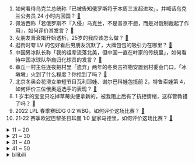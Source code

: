 1. 如何看待乌克兰总统称「已被告知俄罗斯将于本周三发起进攻」，并喊话乌克兰公务员 24 小时内回国？ [:link:](https://www.zhihu.com/question/516678038)
2. 佩洛西称「若俄罗斯不『入侵』乌克兰，不是普京不想，而是对俄制裁起了作用」，如何评价其发言？ [:link:](https://www.zhihu.com/question/516729243)
3. 女朋友肾衰竭开始透析，25岁的我应该怎么做？ [:link:](https://www.zhihu.com/question/338191515)
4. 逛街时夸 LV 的包好看后男朋友沉默了，大牌包包的吸引力在哪里？ [:link:](https://www.zhihu.com/question/515251019)
5. 中国男冰队长称「我的祖辈流落北美，但中国一直在叶家的传统里」，如何看待中国冰球队华裔归化球员的发言？ [:link:](https://www.zhihu.com/question/516448383)
6. 章丘一村主任连夜把村里「遗弃」两年的冬奥吉祥物安置到村委会门口，「冰墩墩」火到了什么程度？你抢到了吗？ [:link:](https://www.zhihu.com/question/515797710)
7. 北京冬奥会花滑女单短节目瓦利耶娃、谢尔巴科娃包揽前 2，特鲁索娃第 4，如何评价三位俄奥运选手的表现？ [:link:](https://www.zhihu.com/question/516775441)
8. 1 岁半的宝宝只吃掉草莓尖便拿新的，被我阻止后有了抗拒情绪，这样管教错了吗？ [:link:](https://www.zhihu.com/question/516501802)
9. 2022 LPL 春季赛EDG 0:2 WBG，如何评价这场比赛？ [:link:](https://www.zhihu.com/question/516743003)
10. 21-22 赛季欧冠巴黎圣日耳曼 1:0 皇家马德里，如何评价这场比赛？ [:link:](https://www.zhihu.com/question/516829810)
<details>
<summary>11 ~ 20</summary>

11. 2 月 15 日广州新增 2 例新冠轻型病例，系外地来穗人员，目前情况如何？ [:link:](https://www.zhihu.com/question/516716458)
12. 普通人购买苹果手机，算是超出实际需求吗？ [:link:](https://www.zhihu.com/question/515851333)
13. 如何看待《明日方舟》日服特供蓝毒情人节影像，国服特供贺图？ [:link:](https://www.zhihu.com/question/516679597)
14. 七国集团财长发表声明称，准备集体对俄罗斯实施经济和金融制裁，将带来哪些影响？ [:link:](https://www.zhihu.com/question/516570258)
15. 跟男朋友在一起十年最近感觉对他没感觉了，没有任何激情怎么办? [:link:](https://www.zhihu.com/question/501175232)
16. 为什么除了 iPhone 没有厂商会出 1TB 容量的手机？ [:link:](https://www.zhihu.com/question/515211375)
17. 送了喜欢的妹子王者瑶的情人节限定皮肤，被要求接受一个等价的皮肤回礼，我是不是应该知趣一点赶紧退出? [:link:](https://www.zhihu.com/question/516088231)
18. 中国女孩正在抛弃高跟鞋吗？ [:link:](https://www.zhihu.com/question/514462142)
19. 毕业后打算考研在家呆了半年，现出来找工作，HR 问半年在家干什么？照实回 HR 会不给面试机会吗？ [:link:](https://www.zhihu.com/question/509169478)
20. 老祖宗有俗话说：慈不掌兵，情不立事，义不理财，善不为官。从职场管理者应该「不慈」、「不善」才行得通? [:link:](https://www.zhihu.com/question/516282208)
</details>
<details>
<summary>21 ~ 30</summary>

21. 本科毕业工作加班到手四五千，和没学历在厂里工作也能挣七八千，请问我读大学的意义是什么? [:link:](https://www.zhihu.com/question/516597342)
22. 如何看待一女子穿和服在洱海拍照被骂「滚出大理」，官方回应称没有规定不能拍照？景点服装自由该怎样界定？ [:link:](https://www.zhihu.com/question/516711503)
23. 电影《扬名立万》结尾报童说越南两船相撞，失踪一百多人，是不是表明主角一行人全死了？ [:link:](https://www.zhihu.com/question/498244439)
24. 为什么华为手机自研 CPU 成本那么高，也不选择卖给友商？ [:link:](https://www.zhihu.com/question/503082435)
25. 如何看待第二轮双一流江西除南昌大学外再无突破，如何破局？ [:link:](https://www.zhihu.com/question/516509138)
26. 北京冬奥会中国代表团已经夺得 6 金，金牌奖牌数均创历史新高，如何评价中国冬奥健儿的表现？ [:link:](https://www.zhihu.com/question/516697969)
27. 如何看待 2021 年世萌（国际最萌大会）投票伊蕾娜战胜御坂美琴夺得冠军？ [:link:](https://www.zhihu.com/question/516208765)
28. 如何看待《艾尔登法环》在 steam 商店页面上发布最低配置为 1060，接着在数小时内删除？ [:link:](https://www.zhihu.com/question/516136214)
29. 喜欢TA要不要告诉TA? [:link:](https://www.zhihu.com/question/515607220)
30. 没有会计经验，怎样去面试会计工作？ [:link:](https://www.zhihu.com/question/20473577)
</details>
<details>
<summary>31 ~ 40</summary>

31. 普通家庭结婚有没有必要买金项链和金戒指？ [:link:](https://www.zhihu.com/question/516234192)
32. 考到一个不好的高中还有希望吗? [:link:](https://www.zhihu.com/question/516487072)
33. 怎么忘记一个你爱了很久很遗憾的人? [:link:](https://www.zhihu.com/question/516510609)
34. 为什么面包店做出来的面包那么香，而自己用面包机做的就不香呢？ [:link:](https://www.zhihu.com/question/327101349)
35. 有没有舍不得换掉的全面屏手机壁纸？ [:link:](https://www.zhihu.com/question/420662927)
36. 《教父》中，如果桑尼没死，麦克日后会杀了他吗？ [:link:](https://www.zhihu.com/question/31111348)
37. 一辈子不结婚会被人嫌弃吗？ [:link:](https://www.zhihu.com/question/516052242)
38. 在重高的重点班差不多垫底怎么办？ [:link:](https://www.zhihu.com/question/516515088)
39. 有什么适合二十岁左右女生用的水乳吗？ [:link:](https://www.zhihu.com/question/412116467)
40. 电影《十年一品温如言》有哪些槽点？ [:link:](https://www.zhihu.com/question/516548327)
</details>
<details>
<summary>41 ~ 50</summary>

41. 女生上班往返路程 60 公里适合买新能源还是油车？ [:link:](https://www.zhihu.com/question/516589713)
42. 职场被同事歧视，该不该辞职？ [:link:](https://www.zhihu.com/question/513300649)
43. 洗碗机 2、3 千甚至上万的价格真的不是智商税吗？ [:link:](https://www.zhihu.com/question/514568105)
44. 什么样的人在设计院算是废掉了？ [:link:](https://www.zhihu.com/question/509829189)
45. 2022 年你打算去哪里旅游？有哪些推荐的城市？ [:link:](https://www.zhihu.com/question/516119422)
46. 如何评价《原神》新角色演示 -「八重神子：仙狐宫司异闻录」? [:link:](https://www.zhihu.com/question/516685216)
47. 一个人穷的时候最应该做什么事？ [:link:](https://www.zhihu.com/question/459259055)
48. 冰墩墩雪容融如此受欢迎，它们的形象背后有哪些民俗文化值得给孩子科普？ [:link:](https://www.zhihu.com/question/515140197)
49. 上大学后还像上高中时那样努力会怎么样？ [:link:](https://www.zhihu.com/question/516588003)
50. 学习好的孩子都有什么特质？ [:link:](https://www.zhihu.com/question/313298276)
</details><details>
<summary>bilibili</summary>

1. 2021年的总结 1000个星星小人画完拉 [:link:](//www.bilibili.com/video/BV1eS4y1G7ig)
2. 《原神》角色演示-「八重神子：仙狐宫司异闻录」 [:link:](//www.bilibili.com/video/BV1M341177YQ)
3. 哥又给大家整了首翻唱 [:link:](//www.bilibili.com/video/BV12L4y1s7QQ)
4. 【warma】300万关注啦！来纪念一下吧【沃玛的生活/第七期】 [:link:](//www.bilibili.com/video/BV1LR4y177om)
5. 《崩坏3》概念动画短片「冬之记忆」 [:link:](//www.bilibili.com/video/BV1QP4y1c7K5)
6. 想不明白，整这么逼真的玩具干啥 [:link:](//www.bilibili.com/video/BV1sL411K7mY)
7. 脸都不要了！2021年度动画打脸大总结！【泛式】 [:link:](//www.bilibili.com/video/BV1oa411k71r)
8. 千万不要自己帮孩子剪头发 [:link:](//www.bilibili.com/video/BV1db4y1x76t)
9. 梅须逊雪三分白，雪却输梅一段香。 [:link:](//www.bilibili.com/video/BV1GS4y1V7Xu)
10. 当一只鸭子不再内八 [:link:](//www.bilibili.com/video/BV1dR4y157mN)
<details>
<summary>11 ~ 20</summary>

11. 这DJ能处，有歌他真放！ [:link:](//www.bilibili.com/video/BV1cb4y1475X)
12. 【真诚向】以此20秒感恩2021的挫折和痛苦 [:link:](//www.bilibili.com/video/BV1wT4y1X7wf)
13. ⚡️双 屑 合 璧 •᷅ࡇ•᷄ 天 下 无 敌⚡️ [:link:](//www.bilibili.com/video/BV14b4y147yS)
14. 麻瓜不可见，巫师来相聚【哈利波特魔法觉醒新春会】 [:link:](//www.bilibili.com/video/BV16Z4y1o7y2)
15. 这就是弱国的悲哀，他们直接收拾桌子走了，此时更知铸剑人的伟大 [:link:](//www.bilibili.com/video/BV1FP4y1w7J6)
16. 「亚特兰蒂斯」 青 春 版  ！！？ [:link:](//www.bilibili.com/video/BV1Tr4y1a7GG)
17. 【野生人类图鉴】拜托，当个废柴超酷的好吗 [:link:](//www.bilibili.com/video/BV1xL411K7yt)
18. 如果你爸是驾校教练，千万不要让他去开家长会 [:link:](//www.bilibili.com/video/BV1pL411K79r)
19. 什么？！今年最好看的电影出现了？ [:link:](//www.bilibili.com/video/BV1jS4y1r7K1)
20. 这就是榜样的力量！ [:link:](//www.bilibili.com/video/BV1xP4y1P7jA)
</details>
<details>
<summary>21 ~ 30</summary>

21. 当班级有重名的同学时 [:link:](//www.bilibili.com/video/BV1NF411n7Pb)
22. 《明日方舟》EP - Spark for Dream [:link:](//www.bilibili.com/video/BV12a411k7os)
23. 上帝知道我破产了 [:link:](//www.bilibili.com/video/BV1Ji4y1f7zW)
24. 卧槽！我现在相信董子健说的是真的了！ [:link:](//www.bilibili.com/video/BV1Ha411y7AW)
25. 印度神牛的日常生活是怎样的。 [:link:](//www.bilibili.com/video/BV195411o7jc)
26. 《中 二 少 年 杀 鬼 记 ！》 [:link:](//www.bilibili.com/video/BV1vL4y1s7qY)
27. 我觉得老妈很公平 [:link:](//www.bilibili.com/video/BV1Fr4y1a7te)
28. 卧槽，我当时真的以为爸妈在吹牛！！！ [:link:](//www.bilibili.com/video/BV1o5411d7ze)
29. 15岁的表妹 vs 20岁的我 [:link:](//www.bilibili.com/video/BV1jF411n7GU)
30. 都2022年了，还在玩这个梗 [:link:](//www.bilibili.com/video/BV1DF411J7Wo)
</details>
<details>
<summary>31 ~ 40</summary>

31. 【川普】你是我的宝贝，深情献唱Shape Of You【演奏鬼才Ziikos】 [:link:](//www.bilibili.com/video/BV1xS4y1G751)
32. 我去！初音未来 [:link:](//www.bilibili.com/video/BV1yu41197qg)
33. 【原神】钟离大人这么做，一定是有什么........ [:link:](//www.bilibili.com/video/BV1HF411n7vq)
34. 课 堂 请 勿 对 对 子【第二季】5.0 ！！！ [:link:](//www.bilibili.com/video/BV1JP4y1P76Q)
35. 【STN快报第六季20】我这夜店，一去就是一辈子！ [:link:](//www.bilibili.com/video/BV1rm4y1d7SS)
36. 《青莲兰陵》你可以永远相信边路闪现兰陵王！！！ [:link:](//www.bilibili.com/video/BV1cm4y1o7BR)
37. 当了8年搞笑up主，今天讲讲我的故事 [:link:](//www.bilibili.com/video/BV1sS4y1r7id)
38. 外国网友：为什么这样他都不笑？ [:link:](//www.bilibili.com/video/BV1yr4y1h7CV)
39. 导演请问笨蛋美人怎么演？导演：你收敛点就行！ [:link:](//www.bilibili.com/video/BV1xm4y1Z76b)
40. 法国运动员坚持汉字签名，每一笔都在意料之外！网友：一开始我以为他叫“π” [:link:](//www.bilibili.com/video/BV1f3411j7XL)
</details>
<details>
<summary>41 ~ 50</summary>

41. 牛 骨 天 花 板 [:link:](//www.bilibili.com/video/BV1oF41177ui)
42. 居然是反转剧情？女孩和冰墩墩合照的时候...... [:link:](//www.bilibili.com/video/BV1wF411n7SK)
43. 很想念很感谢有你的四年，再见已不知何时 [:link:](//www.bilibili.com/video/BV1eu411977t)
44. 背叛妻子、家暴儿子——“好父亲”傅雷和他的《傅雷家书》 [:link:](//www.bilibili.com/video/BV1HP4y1w79A)
45. 吉克·耶志毅 劝艾伦不要地鸣 珍贵影像 [:link:](//www.bilibili.com/video/BV1HR4y177Rx)
46. 高中生，看完就有力气卷了 [:link:](//www.bilibili.com/video/BV14P4y1w7uQ)
47. 08奥运会真的常看常新！中国人的浪漫永远藏在细节里！ [:link:](//www.bilibili.com/video/BV1sL4y1s7nd)
48. 致 黑 夜 中 呜 咽 与 怒 吼 [:link:](//www.bilibili.com/video/BV1ib4y17793)
49. 王濛评价韩国选手擦领奖台：没人扒拉你 你滑不过人家你擦啥？！ [:link:](//www.bilibili.com/video/BV1aR4y1L7JS)
50. 你可以永远相信恐怖片导演的审美 [:link:](//www.bilibili.com/video/BV1pr4y167qz)
</details>
<details>
<summary>51 ~ 60</summary>

51. UP主做视频常用的强力技巧，你见过几个? [:link:](//www.bilibili.com/video/BV1HS4y1G72r)
52. 不可思议这个地方竟然被找到了 [:link:](//www.bilibili.com/video/BV1cP4y1w7sr)
53. 我先发出来，万一被偷去申遗了，这就是证据(*∩_∩*) [:link:](//www.bilibili.com/video/BV1sq4y1t7bn)
54. 《孤勇者》鲁迅版填词 献给先生的歌 [:link:](//www.bilibili.com/video/BV1SS4y1G754)
55. 17岁，社恐，只敢在家里偷偷变身 [:link:](//www.bilibili.com/video/BV1vT4y1X7H2)
56. 有个洗脚妹问我：“是不是人与人之间没有互相看透 才产生了爱情？” [:link:](//www.bilibili.com/video/BV1Wi4y1f7yq)
57. 《情人节快乐》 [:link:](//www.bilibili.com/video/BV1uS4y1V7KA)
58. 满级人类之冬奥会摄影师是摄影鬼才《遇见最美的自己》 [:link:](//www.bilibili.com/video/BV1TS4y1C72M)
59. 开局一面墙！3千元爆改电竞小屋！含电脑 显示器 外设 家具！荒野大镖客60帧！ [:link:](//www.bilibili.com/video/BV1Xi4y1f7CR)
60. 【原神/魈个人向手书】超度我 [:link:](//www.bilibili.com/video/BV1bi4y117QA)
</details>
<details>
<summary>61 ~ 70</summary>

61. 《动画异世界》：第二部！ [:link:](//www.bilibili.com/video/BV1344y1H7zE)
62. 谨以本视频纪念那些逝去的弹幕艺术 [:link:](//www.bilibili.com/video/BV1J3411777e)
63. 【罗翔】“从良”性工作者嫁老实人算诈骗吗？刑法应该打击哪类欺诈行为？ [:link:](//www.bilibili.com/video/BV1dP4y1w7ao)
64. 最后一个坑真狗啊！ [:link:](//www.bilibili.com/video/BV1c34y1C76C)
65. 一墩难求，那就用沙子堆一个吧 [:link:](//www.bilibili.com/video/BV1kY411L7Kw)
66. 这孩子竟然一点也不像屑🦊狐狸？？ [:link:](//www.bilibili.com/video/BV12P4y1w72E)
67. 不敢相信！我居然说过这些话？！ [:link:](//www.bilibili.com/video/BV1kP4y1w7SM)
68. 藏钱被发现 没想到媳妇没生气还给了我一个3009显卡 [:link:](//www.bilibili.com/video/BV1C5411o7EM)
69. 把我的油腻姐姐改造成美女一次吧 [:link:](//www.bilibili.com/video/BV1na411y72h)
70. 红警冰天混战两大高手联手！精彩1v2钢铁防守绝地翻盘！ [:link:](//www.bilibili.com/video/BV1zR4y1L7dP)
</details>
<details>
<summary>71 ~ 80</summary>

71. 游戏里一个恶心人的男主需要具备什么？重生细胞的完整剧情就很离谱！ [:link:](//www.bilibili.com/video/BV1am4y1d74X)
72. 居民楼着火， 洒水车秒变消防车，很快将大火扑灭。为洒水师傅点赞 [:link:](//www.bilibili.com/video/BV1bY411L756)
73. #我的世界建筑 [:link:](//www.bilibili.com/video/BV1MR4y1L7WJ)
74. 《心海，这次是我不配》 [:link:](//www.bilibili.com/video/BV14b4y177AC)
75. 兰  怼  怼 [:link:](//www.bilibili.com/video/BV16b4y177qt)
76. 这事只能中午干 [:link:](//www.bilibili.com/video/BV1MP4y1w7k1)
77. 我的世界，但是你能做「白日梦」！！？ [:link:](//www.bilibili.com/video/BV1cZ4y1d7gm)
78. 中国白酒做的巧克力应该取啥名字？ [:link:](//www.bilibili.com/video/BV1BS4y1C795)
79. 网络热门爆款鉴定23 [:link:](//www.bilibili.com/video/BV1wP4y1w7gE)
80. 小白从卖家的角度实验分装水彩，能学到点啥？ [:link:](//www.bilibili.com/video/BV1bR4y177uz)
</details>
<details>
<summary>81 ~ 90</summary>

81. 百战百胜【吵 架 操】，非物质文化遗产传承 [:link:](//www.bilibili.com/video/BV1L341177PN)
82. 是什么国产游戏？让老外们集体崩溃！ [:link:](//www.bilibili.com/video/BV1uT4y1X7cp)
83. 它好像不太服气！ [:link:](//www.bilibili.com/video/BV11u41197xR)
84. 跳绳，而且556个 [:link:](//www.bilibili.com/video/BV1ka411y7GF)
85. 为流浪猫们尽一点绵薄之力，不足为道 [:link:](//www.bilibili.com/video/BV1qr4y1h76V)
86. 原初修真伏羲生存 EP3 没有灵根如何修仙 [:link:](//www.bilibili.com/video/BV1Pb4y147Yg)
87. 被拐卖到偏远山区叫天天不应叫地地不灵，能不能挖断国防电缆让部队注意到自己从而被解救？ [:link:](//www.bilibili.com/video/BV1s34y1C78w)
88. 百大评选落榜，发表落选感言 [:link:](//www.bilibili.com/video/BV1Ab4y147Ly)
89. 赤练与冰雁｜永劫无间角色短片 [:link:](//www.bilibili.com/video/BV11Z4y1R74i)
90. 30秒讲完《甄嬛传》 [:link:](//www.bilibili.com/video/BV1RR4y157k9)
</details>
<details>
<summary>91 ~ 100</summary>

91. 建议冰墩墩改名“笨墩墩” [:link:](//www.bilibili.com/video/BV1uq4y1t7Co)
92. 【同人动画】儿童迪迦6：黑暗迪迦！！！！！！！ [:link:](//www.bilibili.com/video/BV1fu41197av)
93. 明明通关了游戏，但却会有点失落 [:link:](//www.bilibili.com/video/BV13Z4y1R7Yn)
94. 冰墩墩找不到他的脸了，你能帮帮他吗？ [:link:](//www.bilibili.com/video/BV14P4y1P77Q)
95. 天使 [:link:](//www.bilibili.com/video/BV1DS4y1G72m)
96. “有没有一种可能，他们是在做饭” [:link:](//www.bilibili.com/video/BV1iS4y1C7M2)
97. 听说糖葫芦裹完糖衣后猛转一下，价格能多卖一个0？ [:link:](//www.bilibili.com/video/BV1Sa411k7he)
98. 【误导向】感人短片《美式关爱》 [:link:](//www.bilibili.com/video/BV1P5411Z7hZ)
99. 这玩意凭啥一年卖3亿份！还上了冬奥村餐厅！ [:link:](//www.bilibili.com/video/BV1Rr4y1675K)
100. 【TF家族练习生】2月课堂考核 [:link:](//www.bilibili.com/video/BV1Jr4y167YQ)
</details></details>